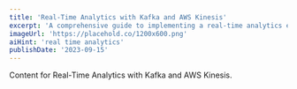 ```yaml
---
title: 'Real-Time Analytics with Kafka and AWS Kinesis'
excerpt: 'A comprehensive guide to implementing a real-time analytics engine by integrating Apache Kafka with AWS Kinesis for live data streaming.'
imageUrl: 'https://placehold.co/1200x600.png'
aiHint: 'real time analytics'
publishDate: '2023-09-15'
---
```


Content for Real-Time Analytics with Kafka and AWS Kinesis.
